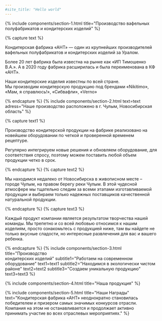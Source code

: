 ```yaml
---
#site_title: "Hello world"
---
```


<!-- Секция 1 -->
{% include components/section-1.html title="Производство вафельных полуфабрикатов и кондитерских изделий" %}

<!-- Секция 2 -->
{% capture text %}
<p>Кондитерская фабрика «АНТ» — один из крупнейших производителей вафельных полуфабрикатов и кондитерских изделий за Уралом.</p>
<p>Более 20 лет фабрика была известна на рынке как «ИП Тимошенко В.А.». А в 2020 году фабрика расширилась и была переименована в КФ «АНТ».</p>
<p>Наши кондитерские изделия известны по всей стране. <br> Мы производим кондитерскую продукцию под брендами «Nikitimo», «Мам, я справлюсь!», «Сибвафли», «Verno»</p>
{% endcapture %}
{% include components/section-2.html text=text adress="Наше производство расположено в г. Чулым, Новосибирская область" %}

<!-- Секция 3 -->
{% capture text1 %}
<p>Производство кондитерской продукции на фабрике реализовано на новейшем оборудовании по четкой и проверенной временем рецептуре.</p>
<p>Регулярно интегрируем новые решения и обновляем оборудование, для соответствия спросу, поэтому можем поставить любой объем продукции четко в срок.</p>
{% endcapture %}
{% capture text2 %}
<p>Мы находимся недалеко от Новосибирска в живописном месте – городе Чулым, на правом берегу реки Чулым. В этой чудесной атмосфере мы тщательно следим за всеми этапами изготавливаемой продукции и выбираем только надежных поставщиков качественной натуральной продукции.</p>
{% endcapture %}
{% capture text3 %}
<p>Каждый продукт компании является результатом творчества нашей команды. Мы трепетно и со всей любовью относимся к нашим изделиям, просто ознакомьтесь с продукцией ниже, там вы найдете не только вкусные сладости, но интересные развлечения для вас и вашего ребенка.</p>
{% endcapture %}
{% include components/section-3.html title="Производство <br> кондитерских изделий" subtitle1="Работаем на современном оборудование" text1=text1 subtitle2="Находимся в экологически чистом районе" text2=text2 subtitle3="Создаем уникальную продукцию" text3=text3 %}

<!-- Секция 4 -->
{% include components/section-4.html title="Наша продукция" %}

<!-- Секция 5 -->
{% include components/section-5.html title="Наши Награды" text="Кондитерская фабрика «АНТ» неоднократно становилась победителем и призером самых значимых конкурсов отрасли. Компания на этом не останавливается и продолжает активно принимать участие во всех отраслевых мероприятиях." %}